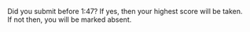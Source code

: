 Did you submit before 1:47? If yes, then your highest score will be taken.  
If not then, you will be marked absent.